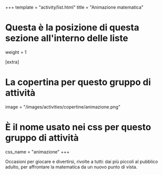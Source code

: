+++
template = "activity/list.html"
title = "Animazione matematica"

# Questa è la posizione di questa sezione all'interno delle liste
weight = 1

[extra]
# La copertina per questo gruppo di attività
image = "/images/activities/copertine/animazione.png"

# È il nome usato nei css per questo gruppo di attività
css_name = "animazione"
+++

Occasioni per giocare e divertirsi, rivolte a tutti: dai più piccoli al pubblico adulto, per affrontare la matematica da un nuovo punto di vista.
